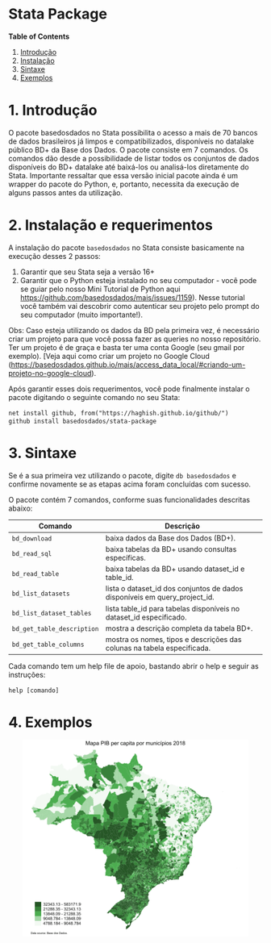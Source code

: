 # Stata Package

__Table of Contents__  
1. [Introdução](#1-introdução)
2. [Instalação](#2-instalação)
3. [Sintaxe](#3-sintaxe)
4. [Exemplos](#4-exemplos)

# 1. Introdução

O pacote basedosdados no Stata possibilita o acesso a mais de 70 bancos de dados brasileiros já limpos e compatibilizados, disponíveis no datalake público BD+ da Base dos Dados. O pacote consiste em 7 comandos. Os comandos dão desde a possibilidade de listar todos os conjuntos de dados disponíveis do BD+ datalake até baixá-los ou analisá-los diretamente do Stata. Importante ressaltar que essa versão inicial pacote ainda é um wrapper do pacote do Python, e, portanto, necessita da execução de alguns passos antes da utilização. 


# 2. Instalação e requerimentos

A instalação do pacote `basedosdados` no Stata consiste basicamente na execução desses 2 passos: 
1. Garantir que seu Stata seja a versão 16+
2. Garantir que o Python esteja instalado no seu computador - você pode se guiar pelo nosso Mini Tutorial de Python aqui https://github.com/basedosdados/mais/issues/1159). Nesse tutorial você também vai descobrir como autenticar seu projeto pelo prompt do seu computador (muito importante!).

Obs: Caso esteja utilizando os dados da BD pela primeira vez, é necessário criar um projeto para que você possa fazer as queries no nosso repositório. Ter um projeto é de graça e basta ter uma conta Google (seu gmail por exemplo). [Veja aqui como criar um projeto no Google Cloud (https://basedosdados.github.io/mais/access_data_local/#criando-um-projeto-no-google-cloud).

Após garantir esses dois requerimentos, você pode finalmente instalar o pacote digitando o seguinte comando no seu Stata: 

```
net install github, from("https://haghish.github.io/github/")
github install basedosdados/stata-package

```

# 3. Sintaxe

Se é a sua primeira vez utilizando o pacote, digite ```db basedosdados``` e confirme novamente se as etapas acima foram concluídas com sucesso. 

O pacote contém 7 comandos, conforme suas funcionalidades descritas abaixo: 

| Comando                   | Descrição                                                                    |
|---------------------------|------------------------------------------------------------------------------|
| `bd_download`             | baixa dados da Base dos Dados (BD+).                                         |
| `bd_read_sql`             | baixa tabelas da BD+ usando consultas específicas.                           |
| `bd_read_table`           | baixa tabelas da BD+ usando dataset_id e table_id.                           |
| `bd_list_datasets`        | lista o dataset_id dos conjuntos de dados disponíveis em query_project_id.   |
| `bd_list_dataset_tables`  | lista table_id para tabelas disponíveis no dataset_id especificado.          |
| `bd_get_table_description`| mostra a descrição completa da tabela BD+.                                   |
| `bd_get_table_columns`    | mostra os nomes, tipos e descrições das colunas na tabela especificada.      |

Cada comando tem um help file de apoio, bastando abrir o help e seguir as instruções:

```
help [comando]
```

# 4. Exemplos

<p align="center">
    <img src="examples/m2018-1.png" width="450" alt="Base dos Dados Mais">
</p>

